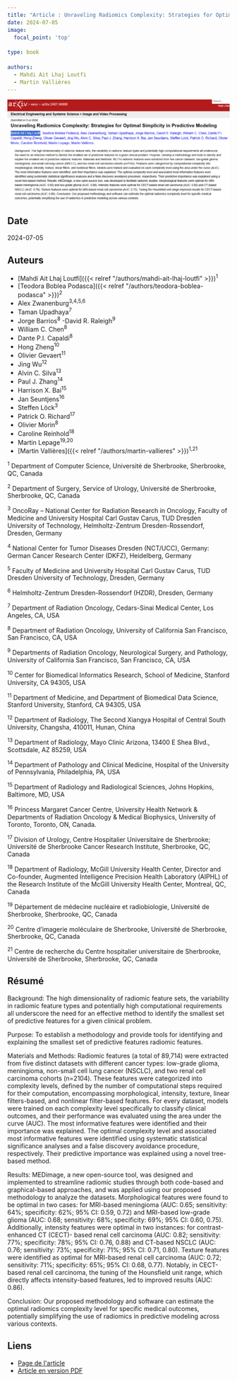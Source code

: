 ```yaml
---
title: "Article : Unraveling Radiomics Complexity: Strategies for Optimal Simplicity in Predictive Modeling"
date: 2024-07-05
image:
  focal_point: 'top'

type: book

authors:
  - Mahdi Ait Lhaj Loutfi
  - Martin Vallières
---
```


![arXiv](featured.png)

## Date

2024-07-05

## Auteurs

  - [Mahdi Ait Lhaj Loutfi]({{< relref "/authors/mahdi-ait-lhaj-loutfi" >}})<sup>1</sup>
  - [Teodora Boblea Podasca]({{< relref "/authors/teodora-boblea-podasca" >}})<sup>2</sup>
  - Alex Zwanenburg<sup>3,4,5,6</sup>
  - Taman Upadhaya<sup>7</sup>
  - Jorge Barrios<sup>8</sup>
  -David R. Raleigh<sup>9</sup>
  - William C. Chen<sup>8</sup>
  - Dante P.I. Capaldi<sup>8</sup>
  - Hong Zheng<sup>10</sup>
  - Olivier Gevaert<sup>11</sup>
  - Jing Wu<sup>12</sup>
  - Alvin C. Silva<sup>13</sup>
  - Paul J. Zhang<sup>14</sup>
  - Harrison X. Bai<sup>15</sup>
  - Jan Seuntjens<sup>16</sup>
  - Steffen Löck<sup>3</sup>
  - Patrick O. Richard<sup>17</sup>
  - Olivier Morin<sup>8</sup>
  - Caroline Reinhold<sup>18</sup>
  - Martin Lepage<sup>19,20</sup>
  - [Martin Vallières]({{< relref "/authors/martin-vallieres" >}})<sup>1,21</sup>


<sup>1</sup> Department of Computer Science, Université de Sherbrooke, Sherbrooke, QC, Canada

<sup>2</sup> Department of Surgery, Service of Urology, Université de Sherbrooke, Sherbrooke, QC, Canada

<sup>3</sup> OncoRay – National Center for Radiation Research in Oncology, Faculty of Medicine and University Hospital Carl Gustav Carus, TUD Dresden University of Technology, Helmholtz-Zentrum Dresden-Rossendorf, Dresden, Germany

<sup>4</sup> National Center for Tumor Diseases Dresden (NCT/UCC), Germany: German Cancer Research Center (DKFZ), Heidelberg, Germany

<sup>5</sup> Faculty of Medicine and University Hospital Carl Gustav Carus, TUD Dresden University of Technology, Dresden, Germany

<sup>6</sup> Helmholtz-Zentrum Dresden-Rossendorf (HZDR), Dresden, Germany

<sup>7</sup> Department of Radiation Oncology, Cedars-Sinai Medical Center, Los Angeles, CA, USA

<sup>8</sup> Department of Radiation Oncology, University of California San Francisco, San Francisco, CA, USA

<sup>9</sup> Departments of Radiation Oncology, Neurological Surgery, and Pathology, University of California San Francisco, San Francisco, CA, USA

<sup>10</sup> Center for Biomedical Informatics Research, School of Medicine, Stanford University, CA 94305, USA

<sup>11</sup> Department of Medicine, and Department of Biomedical Data Science, Stanford University, Stanford, CA 94305, USA

<sup>12</sup> Department of Radiology, The Second Xiangya Hospital of Central South University, Changsha, 410011, Hunan, China

<sup>13</sup> Department of Radiology, Mayo Clinic Arizona, 13400 E Shea Blvd., Scottsdale, AZ 85259, USA

<sup>14</sup> Department of Pathology and Clinical Medicine, Hospital of the University of Pennsylvania, Philadelphia, PA, USA

<sup>15</sup> Department of Radiology and Radiological Sciences, Johns Hopkins, Baltimore, MD, USA

<sup>16</sup> Princess Margaret Cancer Centre, University Health Network & Departments of Radiation Oncology & Medical Biophysics, University of Toronto, Toronto, ON, Canada.

<sup>17</sup> Division of Urology, Centre Hospitalier Universitaire de Sherbrooke; Université de Sherbrooke Cancer Research Institute, Sherbrooke, QC, Canada

<sup>18</sup> Department of Radiology, McGill University Health Center, Director and Co-founder, Augmented Intelligence Precision Health Laboratory (AIPHL) of the Research Institute of the McGill University Health Center, Montreal, QC, Canada

<sup>19</sup> Département de médecine nucléaire et radiobiologie, Université de Sherbrooke, Sherbrooke, QC, Canada

<sup>20</sup> Centre d’imagerie moléculaire de Sherbrooke, Université de Sherbrooke, Sherbrooke, QC, Canada

<sup>21</sup> Centre de recherche du Centre hospitalier universitaire de Sherbrooke, Université de Sherbrooke, Sherbrooke, QC, Canada

## Résumé

  Background: The high dimensionality of radiomic feature sets, the variability in radiomic feature types and potentially high computational requirements all underscore the need for an effective method to identify the smallest set of predictive features for a given clinical problem. 
  
  Purpose: To establish a methodology and provide tools for identifying and explaining the smallest set of predictive features radiomic features. 
  
  Materials and Methods: Radiomic features (a total of 89,714) were extracted from five distinct datasets with different cancer types: low-grade glioma, meningioma, non-small cell lung cancer (NSCLC), and two renal cell carcinoma cohorts (n=2104). These features were categorized into complexity levels, defined by the number of computational steps required for their computation, encompassing morphological, intensity, texture, linear filters-based, and nonlinear filter-based features. For every dataset, models were trained on each complexity level specifically to classify clinical outcomes, and their performance was evaluated using the area under the curve (AUC). The most informative features were identified and their importance was explained. The optimal complexity level and associated most informative features were identified using systematic statistical significance analyses and a false discovery avoidance procedure, respectively. Their predictive importance was explained using a novel tree-based method. 
  
  Results: MEDimage, a new open-source tool, was designed and implemented to streamline radiomic studies through both code-based and graphical-based approaches, and was applied using our proposed methodology to analyze the datasets. Morphological features were found to be optimal in two cases: for MRI-based meningioma (AUC: 0.65; sensitivity: 64%; specificity: 62%; 95% CI: 0.59, 0.72) and MRI-based low-grade glioma (AUC: 0.68; sensitivity: 68%; specificity: 69%; 95% CI: 0.60, 0.75). Additionally, intensity features were optimal in two instances: for contrast-enhanced CT (CECT)- based renal cell carcinoma (AUC: 0.82; sensitivity: 77%; specificity: 78%; 95% CI: 0.76, 0.88) and CT-based NSCLC (AUC: 0.76; sensitivity: 73%; specificity: 71%; 95% CI: 0.71, 0.80). Texture features were identified as optimal for MRI-based renal cell carcinoma (AUC: 0.72; sensitivity: 71%; specificity: 65%; 95% CI: 0.68, 0.77). Notably, in CECT-based renal cell carcinoma, the tuning of the Hounsfield unit range, which directly affects intensity-based features, led to improved results (AUC: 0.86). 
  
  Conclusion: Our proposed methodology and software can estimate the optimal radiomics complexity level for specific medical outcomes, potentially simplifying the use of radiomics in predictive modeling across various contexts.


## Liens

  - [Page de l'article](https://arxiv.org/abs/2407.04888)
  - [Article en version PDF](https://arxiv.org/pdf/2407.04888)
